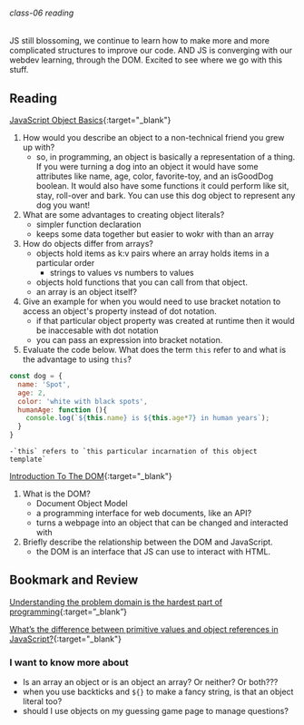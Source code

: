 ###### class-06 reading

JS still blossoming, we continue to learn how to make more and more complicated structures to improve our code. AND JS is converging with our webdev learning, through the DOM. Excited to see where we go with this stuff.

## Reading

[JavaScript Object Basics](https://developer.mozilla.org/en-US/docs/Learn/JavaScript/Objects/Basics){:target="_blank"}

1. How would you describe an object to a non-technical friend you grew up with?
    - so, in programming, an object is basically a representation of a thing. If you were turning a dog into an object it would have some attributes like name, age, color, favorite-toy, and an isGoodDog boolean. It would also have some functions it could perform like sit, stay, roll-over and bark. You can use this dog object to represent any dog you want!
1. What are some advantages to creating object literals?
    - simpler function declaration
    - keeps some data together but easier to wokr with than an array
1. How do objects differ from arrays?
    - objects hold items as k:v pairs where an array holds items in a particular order
      - strings to values vs numbers to values
    - objects hold functions that you can call from that object.
    - an array is an object itself?
1. Give an example for when you would need to use bracket notation to access an object's property instead of dot notation.
    - if that particular object property was created at runtime then it would be inaccesable with dot notation
    - you can pass an expression into bracket notation.
1. Evaluate the code below. What does the term `this` refer to and what is the advantage to using `this`?

```js
const dog = {
  name: 'Spot',
  age: 2,
  color: 'white with black spots',
  humanAge: function (){
    console.log(`${this.name} is ${this.age*7} in human years`);
  }
}
```

    -`this` refers to `this particular incarnation of this object template`

[Introduction To The DOM](https://developer.mozilla.org/en-US/docs/Web/API/Document_Object_Model/Introduction){:target="_blank"}

1. What is the DOM?
    - Document Object Model
    - a programming interface for web documents, like an API?
    - turns a webpage into an object that can be changed and interacted with
1. Briefly describe the relationship between the DOM and JavaScript.
    - the DOM is an interface that JS can use to interact with HTML.

## Bookmark and Review

[Understanding the problem domain is the hardest part of programming](http://simpleprogrammer.com/2013/07/15/understanding-the-problem-domain-is-the-hardest-part-of-programming){:target=”_blank”}

[What’s the difference between primitive values and object references in JavaScript?](https://betterprogramming.pub/intermediate-javascript-whats-the-difference-between-primitive-values-and-object-references-e863d70677b){:target="_blank"}

### I want to know more about

- Is an array an object or is an object an array? Or neither? Or both???
- when you use backticks and `${}` to make a fancy string, is that an object literal too?
- should I use objects on my guessing game page to manage questions?
